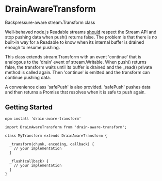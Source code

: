 # DrainAwareTransform

Backpressure-aware stream.Transform class

Well-behaved node.js Readable streams
[should](https://nodejs.org/en/docs/guides/backpressuring-in-streams)
respect the Stream API and stop pushing data when push() returns false.
The problem is that there is no built-in way for a Readable to know when
its internal buffer is drained enough to resume pushing.

This class extends stream.Transform with an event 'continue' that is
analogous to the 'drain' event of stream.Writable. When push()
returns false, the transform waits until its buffer is drained and
the _read() private method is called again. Then 'continue' is
emitted and the transform can continue pushing data.

A convenience class 'safePush' is also provided. 'safePush' pushes
data and then returns a Promise that resolves when it is safe to push
again.

## Getting Started

```
npm install 'drain-aware-transform'
```

```
import DrainAwareTransform from 'drain-aware-transform';

class MyTransform extends DrainAwareTransform {

  _transform(chunk, encoding, callback) {
    // your implementation
  }

  _flush(callback) {
    // your implementation
  }
}
